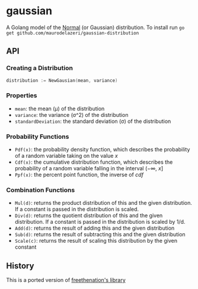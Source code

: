 # gaussian

A Golang model of the [Normal](http://en.wikipedia.org/wiki/Normal_distribution)
(or Gaussian) distribution. To install run `go get github.com/maurodelazeri/gaussian-distribution`

## API

### Creating a Distribution

```go
distribution := NewGausian(mean, variance)
```

### Properties

- `mean`: the mean (μ) of the distribution
- `variance`: the variance (σ^2) of the distribution
- `standardDeviation`: the standard deviation (σ) of the distribution

### Probability Functions

- `Pdf(x)`: the probability density function, which describes the probability
  of a random variable taking on the value _x_
- `Cdf(x)`: the cumulative distribution function, which describes the
  probability of a random variable falling in the interval (−∞, _x_]
- `Ppf(x)`: the percent point function, the inverse of _cdf_

### Combination Functions

- `Mul(d)`: returns the product distribution of this and the given distribution. If a constant is passed in the distribution is scaled.
- `Div(d)`: returns the quotient distribution of this and the given distribution. If a constant is passed in the distribution is scaled by 1/d.
- `Add(d)`: returns the result of adding this and the given distribution
- `Sub(d)`: returns the result of subtracting this and the given distribution
- `Scale(c)`: returns the result of scaling this distribution by the given constant

## History

This is a ported version of [freethenation's library](https://github.com/freethenation/gaussian)
